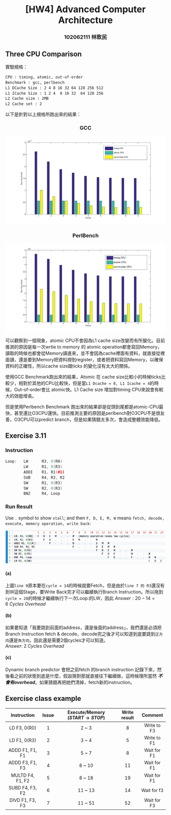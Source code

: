 # <center> [HW4] Advanced Computer Architecture </center>
### <center> 102062111 林致民　</center>

## Three CPU Comparison

實驗規格：

```bash
CPU : timing, atomic, out-of-order
Benchmark : gcc, perlbench
L1 DCache Size : 2 4 8 16 32 64 128 256 512 
L1 ICache Size : 1 2 4  8 16 32  64 128 256
L2 Cache size : 2MB
L2 Cache set : 2
```

以下是針對以上規格所跑出來的結果：
### <center> GCC </center>
![img](./run_report.png)

### <center> PerlBench </center>
![img](./perlbench.png)

可以觀察到一個現象，atomic CPU不會因為L1 cache size改變而有所變化。目前推測的原因是每一次wrtie to memory 的 atomic operation都會寫回Memory，讀取的時候也都會從Memory讀進來，並不會因為cache裡面有資料，就直接從裡面讀，還是要到Memory把資料撈到register，或者把資料寫回Memory，以確保資料的正確性，所以cache size跟ticks 的變化沒有太大的關係。

使用GCC Benchmark跑出來的結果，Atomic 在 cache size比較小的時候ticks比較少，相對於其他的CPU比較快，但是當`L1 Dcache = 8, L1 Icache = 4`的時候，Out-of-order會比 atomic快。L1 Cache size 增加對timing CPU來說會有較大的效能增長。

但是使用Perlbench Benchmark 跑出來的結果卻是從頭到尾都是atomic-CPU最快，甚至還比O3CPU還快。目前推測主要的原因是perlbench對O3CPU不是很友善，O3CPU可以predict branch，但是如果猜錯太多次，會造成整體效能降低。

## Exercise 3.11 

### Instruction 

```cpp
Loop:   LW      R3, 0(R0) 
        LW      R1, 0(R3)
        ADDI    R1, R1(#1) 
        SUB     R4, R3, R2 
        SW      R1, 0(R3) 
        SW      R2, 0(R3) 
        BNZ     R4, Loop
```

### Run Result 
Use `.` symbol to show `stall`; and then `F, D, E, M, W` means `fetch, decode, execute, memory operation, write back`:

![img](./run_table.png)

#### (a)
上圖`line 9`原本要在`cycle = 14`的時候就要Fetch，但是由於`line 7 的 R3`還沒有到W這個Stage，要Write Back完才可以繼續執行Branch Instruction。所以拖到`cycle = 20`的時候才繼續執行下一次Loop:的LW，因此 $Answer : 20-14 = 6\ Cycles\ Overhead$

#### (b)
如果要知道「我要跳到前面的address，還是後面的address」，我們還是必須把Branch Instruction fetch & decode，decode完之後才可以知道到底要跳到`正方向`還是`負方向`，因此還是需要2個cycles才可以知道。$Answer :\ 2\ Cycles\ Overhead$

#### (c)
Dynamic branch predictor 會把之前fetch 的branch instruction 記錄下來，然後看之前的狀態到底是什麼，假設猜對那就直接往下繼續做，這時候理所當然 ***不會有overhead***。如果猜錯再把她們清掉，fetch新的instruction。

## Exercise class example

| Instruction | Issue | Execute/Memory $(START \to STOP)$ | Write result | Comment |
|:---:|:---:|:---:|:----:|:----:|
| LD F3, 0(R0)      | 1 | 2 ~ 3  | 8 | Write to F3 |
|LD F1, 0(R3)       | 2 | 3 ~ 4  | 5 | Write to F1 |
| ADDD F1, F1, F1   | 3 | 5 ~ 7  | 8 | Wait for F1 |
| ADDD F3, F1, F3   | 4 | 8 ~ 10 | 11| Wait for F1 |
| MULTD F4, F1, F2  | 5 | 8 ~ 18 | 19| Wait for F1 |
|SUBD F4, F3, F2    | 6 | 11 ~ 13| 14| Wait for f3 |   
| DIVD F1, F3, F3   | 7 | 11 ~ 51| 52| Wait for F3 |


